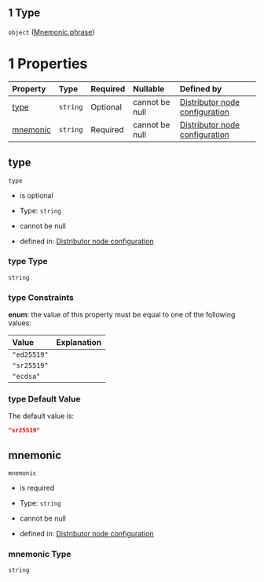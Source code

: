 ## 1 Type

`object` ([Mnemonic phrase](definition-properties-keys-items-oneof-mnemonic-phrase.md))

# 1 Properties

| Property              | Type     | Required | Nullable       | Defined by                                                                                                                                                                                                      |
| :-------------------- | :------- | :------- | :------------- | :-------------------------------------------------------------------------------------------------------------------------------------------------------------------------------------------------------------- |
| [type](#type)         | `string` | Optional | cannot be null | [Distributor node configuration](definition-properties-keys-items-oneof-mnemonic-phrase-properties-type.md "https://joystream.org/schemas/argus/config#/properties/keys/items/oneOf/1/properties/type")         |
| [mnemonic](#mnemonic) | `string` | Required | cannot be null | [Distributor node configuration](definition-properties-keys-items-oneof-mnemonic-phrase-properties-mnemonic.md "https://joystream.org/schemas/argus/config#/properties/keys/items/oneOf/1/properties/mnemonic") |

## type



`type`

*   is optional

*   Type: `string`

*   cannot be null

*   defined in: [Distributor node configuration](definition-properties-keys-items-oneof-mnemonic-phrase-properties-type.md "https://joystream.org/schemas/argus/config#/properties/keys/items/oneOf/1/properties/type")

### type Type

`string`

### type Constraints

**enum**: the value of this property must be equal to one of the following values:

| Value       | Explanation |
| :---------- | :---------- |
| `"ed25519"` |             |
| `"sr25519"` |             |
| `"ecdsa"`   |             |

### type Default Value

The default value is:

```json
"sr25519"
```

## mnemonic



`mnemonic`

*   is required

*   Type: `string`

*   cannot be null

*   defined in: [Distributor node configuration](definition-properties-keys-items-oneof-mnemonic-phrase-properties-mnemonic.md "https://joystream.org/schemas/argus/config#/properties/keys/items/oneOf/1/properties/mnemonic")

### mnemonic Type

`string`
